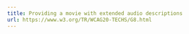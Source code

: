 ```yaml
---
title: Providing a movie with extended audio descriptions
url: https://www.w3.org/TR/WCAG20-TECHS/G8.html
---
```

